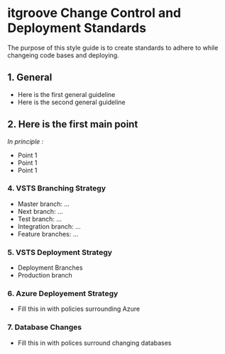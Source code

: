 # itgroove Change Control and Deployment Standards

The purpose of this style guide is to create standards to adhere to while changeing code bases and deploying. 

<!-- This guide will cover Continuous Integration, Contiuous Deployment details -->
<!-- This guide will also cover how to handle database changes for apps with relational databases -->

<!-- Table of contents -->

## 1. General 

* Here is the first general guideline
* Here is the second general guideline

## 2. Here is the first main point

*In principle :*

* Point 1
* Point 1
* Point 1

### 4. VSTS Branching Strategy
* Master branch: ...
* Next branch: ...
* Test branch: ...
* Integration branch: ...
* Feature branches: ...

### 5. VSTS Deployment Strategy
* Deployment Branches
* Production branch

### 6. Azure Deployement Strategy

* Fill this in with policies surrounding Azure

### 7. Database Changes 

* Fill this in with polices surround changing databases
